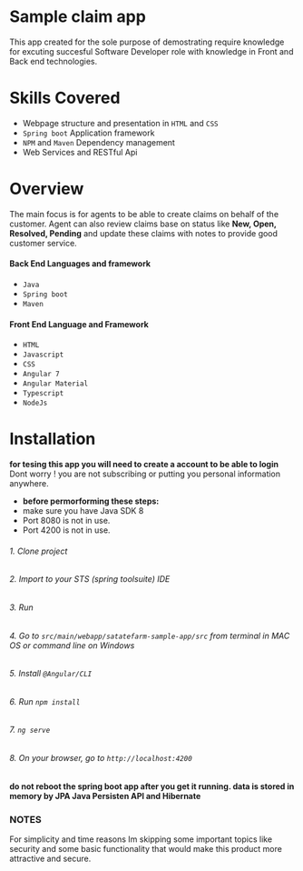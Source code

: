 # Sample claim app
This app created for the sole purpose of demostrating require knowledge for excuting succesful Software Developer role with knowledge in Front and Back end technologies.


# Skills Covered
- Webpage structure and presentation in `HTML` and `CSS`
- `Spring boot` Application framework
- `NPM` and `Maven` Dependency management
- Web Services and RESTful Api

# Overview
 The main focus is for agents to be able to create claims on behalf of the customer. Agent can also review claims base on status like **New, Open, Resolved, Pending** and update these claims with notes to provide good customer service. 

#### Back End Languages and framework
- `Java`
- `Spring boot`
- `Maven`
#### Front End Language and Framework
- `HTML`
- `Javascript`
- `CSS`
- `Angular 7`
- `Angular Material`
- `Typescript`
- `NodeJs`

# Installation
**for tesing this app you will need to create a account to be able to login**  
Dont worry ! you are not subscribing or putting you personal information anywhere.  

- **before permorforming these steps:**
- make sure you have Java SDK 8
- Port 8080 is not in use.
- Port 4200 is not in use.

 ###### 1. Clone project 
 ###### 2. Import to your STS (spring toolsuite) IDE
 ###### 3. Run 
 ###### 4. Go to `src/main/webapp/satatefarm-sample-app/src` from terminal in MAC OS or command line on Windows
 ###### 5. Install `@Angular/CLI`
 ###### 6. Run `npm install`
 ###### 7. `ng serve`
 ###### 8. On your browser, go to `http://localhost:4200`  
 
  **do not reboot the spring boot app after you get it running. data is stored in memory by JPA Java Persisten API and Hibernate**

 ### NOTES
 For simplicity and time reasons Im skipping some important topics like security and some basic functionality that would make this product more attractive and secure. 
 



